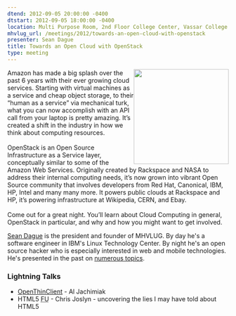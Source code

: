 ```yaml
---
dtend: 2012-09-05 20:00:00 -0400
dtstart: 2012-09-05 18:00:00 -0400
location: Multi Purpose Room, 2nd Floor College Center, Vassar College
mhvlug_url: /meetings/2012/towards-an-open-cloud-with-openstack
presenter: Sean Dague
title: Towards an Open Cloud with OpenStack
type: meeting
---
```



<img alt="" src="/sites/default/files/u26/openstack-cloud-software-vertical-small.png" style="width: 216px; height: 216px; float: right; " />Amazon has made a big splash over the past 6 years with their ever growing cloud services. Starting with virtual machines as a service and cheap object storage, to their “human as a service” via mechanical turk, what you can now accomplish with an API call from your laptop is pretty amazing. It’s created a shift in the industry in how we think about computing resources.<br /><br />OpenStack is an Open Source Infrastructure as a Service layer, conceptually similar to some of the Amazon Web Services. Originally created by Rackspace and NASA to address their internal computing needs, it’s now grown into vibrant Open Source community that involves developers from Red Hat, Canonical, IBM, HP, Intel and many many more. It powers public clouds at Rackspace and HP, it’s powering infrastructure at Wikipedia, CERN, and Ebay.<br /><br />Come out for a great night. You’ll learn about Cloud Computing in general, OpenStack in particular, and why and how you might want to get involved.

[Sean Dague](http://dague.net) is the president and founder of MHVLUG. By day he's a software engineer in IBM's Linux Technology Center. By night he's an open source hacker who is especially interested in web and mobile technologies. He's presented in the past on [numerous topics](http://mhvlug.org/past-meetings).

### Lightning Talks
- [OpenThinClient](http://openthinclient.org/) - Al Jachimiak
- HTML5 <abbr title="Follow Up">FU</abbr> - Chris Joslyn - uncovering the lies I may have told about HTML5